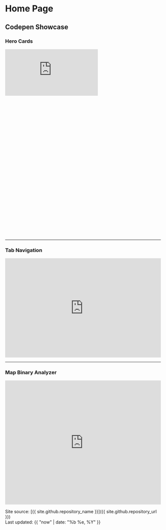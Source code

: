 # Home Page

## Codepen Showcase

### Hero Cards

<div style="display: flex; justify-content: center;">
	<div class="cp_embed_wrapper" style="width: 100%; height: 600px;">
    	<iframe scrolling="no" title="Hero Card v2" src="https://codepen.io/Suggon/embed/zxYwepJ?default-tab=result&theme-id=dark" frameborder="no" loading="lazy" allowtransparency="true" allowfullscreen="true">
    		See the Pen <a href="https://codepen.io/Suggon/pen/zxYwepJ">
    		Hero Card v2</a> by Suggon (<a href="https://codepen.io/Suggon">@Suggon</a>)
    		on <a href="https://codepen.io">CodePen</a>.
    	</iframe>
    </div>
</div>

---

### Tab Navigation

<iframe height="320" style="width: 100%;" scrolling="no" title="Tab Navigation" src="https://codepen.io/Suggon/embed/MWzqByj?default-tab=result&theme-id=dark" frameborder="no" loading="lazy" allowtransparency="true" allowfullscreen="true">See the Pen <a href="https://codepen.io/Suggon/pen/MWzqByj">Tab Navigation</a> by Suggon (<a href="https://codepen.io/Suggon">@Suggon</a>)on <a href="https://codepen.io">CodePen</a>.</iframe>

---

### Map Binary Analyzer

<iframe height="400" style="width: 100%;" scrolling="no" title="gt-map-tile-reader" src="https://codepen.io/Suggon/embed/BabeqaE?default-tab=result&theme-id=dark" frameborder="no" loading="lazy" allowtransparency="true" allowfullscreen="true">
	See the Pen <a href="https://codepen.io/Suggon/pen/BabeqaE">
	gt-map-tile-reader</a> by Suggon (<a href="https://codepen.io/Suggon">@Suggon</a>)
	on <a href="https://codepen.io">CodePen</a>.
</iframe>

<div class="footer border-top border-gray-light mt-5 pt-3 text-right text-gray">

Site source: [{{ site.github.repository_name }}]({{ site.github.repository_url }})\
Last updated: {{ "now" | date: "%b %e, %Y" }}

</div>
